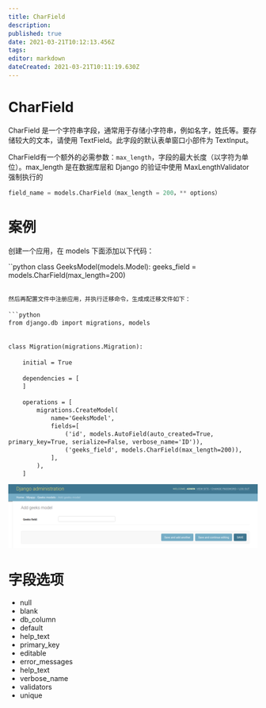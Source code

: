```yaml
---
title: CharField
description: 
published: true
date: 2021-03-21T10:12:13.456Z
tags: 
editor: markdown
dateCreated: 2021-03-21T10:11:19.630Z
---
```


# CharField

CharField 是一个字符串字段，通常用于存储小字符串，例如名字，姓氏等。要存储较大的文本，请使用 TextField。此字段的默认表单窗口小部件为 TextInput。

CharField有一个额外的必需参数：`max_length`，字段的最大长度（以字符为单位）。max_length 是在数据库层和 Django 的验证中使用 MaxLengthValidator 强制执行的 

```python
field_name = models.CharField（max_length = 200，** options）
```

# 案例

创建一个应用，在 models 下面添加以下代码：

``python
class GeeksModel(models.Model):
    geeks_field = models.CharField(max_length=200)
```

然后再配置文件中注册应用，并执行迁移命令，生成成迁移文件如下：

```python
from django.db import migrations, models


class Migration(migrations.Migration):

    initial = True

    dependencies = [
    ]

    operations = [
        migrations.CreateModel(
            name='GeeksModel',
            fields=[
                ('id', models.AutoField(auto_created=True, primary_key=True, serialize=False, verbose_name='ID')),
                ('geeks_field', models.CharField(max_length=200)),
            ],
        ),
    ]
```

![charfield.png](/assets/web框架/django/模型字段/charfield.png)

# 字段选项

- null
- blank
- db_column
- default
- help_text
- primary_key
- editable
- error_messages
- help_text
- verbose_name
- validators
- unique
